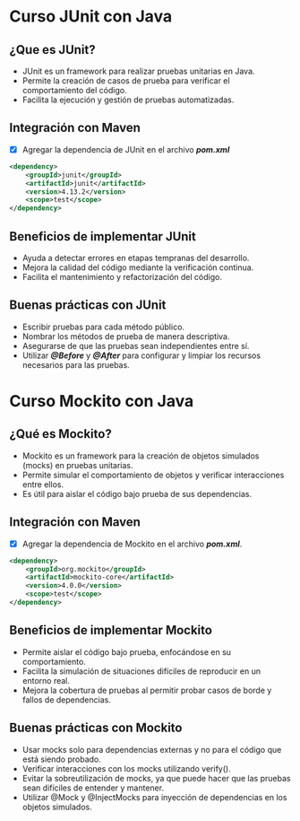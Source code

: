 # Curso JUnit con Java

## ¿Que es JUnit?
- JUnit es un framework para realizar pruebas unitarias en Java.
- Permite la creación de casos de prueba para verificar el comportamiento
del código.
- Facilita la ejecución y gestión de pruebas automatizadas.

## Integración con Maven
- [x] Agregar la dependencia de JUnit en el archivo ***pom.xml***
```xml
<dependency>
    <groupId>junit</groupId>
    <artifactId>junit</artifactId>
    <version>4.13.2</version>
    <scope>test</scope>
</dependency>
```

## Beneficios de implementar JUnit
- Ayuda a detectar errores en etapas tempranas del desarrollo.
- Mejora la calidad del código mediante la verificación continua.
- Facilita el mantenimiento y refactorización del código.

## Buenas prácticas con JUnit
- Escribir pruebas para cada método público.
- Nombrar los métodos de prueba de manera descriptiva.
- Asegurarse de que las pruebas sean independientes entre sí.
- Utilizar ***@Before*** y ***@After*** para configurar y limpiar los recursos 
necesarios para las pruebas.

# Curso Mockito con Java

## ¿Qué es Mockito?
- Mockito es un framework para la creación de objetos simulados (mocks) en 
pruebas unitarias.
- Permite simular el comportamiento de objetos y verificar interacciones 
entre ellos.
- Es útil para aislar el código bajo prueba de sus dependencias.

## Integración con Maven
- [x] Agregar la dependencia de Mockito en el archivo ***pom.xml***.
```xml
<dependency>
    <groupId>org.mockito</groupId>
    <artifactId>mockito-core</artifactId>
    <version>4.0.0</version>
    <scope>test</scope>
</dependency>
```

## Beneficios de implementar Mockito
- Permite aislar el código bajo prueba, enfocándose en su comportamiento.
- Facilita la simulación de situaciones difíciles de reproducir en un entorno
real.
- Mejora la cobertura de pruebas al permitir probar casos de borde y fallos 
de dependencias.

## Buenas prácticas con Mockito
- Usar mocks solo para dependencias externas y no para el código que está 
siendo probado.
- Verificar interacciones con los mocks utilizando verify().
- Evitar la sobreutilización de mocks, ya que puede hacer que las pruebas sean 
difíciles de entender y mantener.
- Utilizar @Mock y @InjectMocks para inyección de dependencias en los objetos
simulados.
